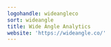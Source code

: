 ```yaml
---
logohandle: wideangleco
sort: wideangle
title: Wide Angle Analytics
website: 'https://wideangle.co/'
---
```

